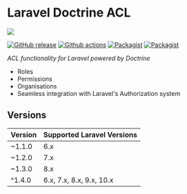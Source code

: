 # Laravel Doctrine ACL

<img src="https://cloud.githubusercontent.com/assets/7728097/12727113/9e4fbc48-c91b-11e5-9987-e263eee9db12.jpg"/>

[![GitHub release](https://img.shields.io/github/release/laravel-doctrine/acl.svg?style=flat-square)](https://packagist.org/packages/laravel-doctrine/acl)
[![Github actions](https://github.com/laravel-doctrine/acl/workflows/CI/badge.svg?branch=1.x)](https://github.com/laravel-doctrine/acl/actions?query=workflow%3ACI+branch%3A1.x)
[![Packagist](https://img.shields.io/packagist/dm/laravel-doctrine/acl.svg?style=flat-square)](https://packagist.org/packages/laravel-doctrine/acl)
[![Packagist](https://img.shields.io/packagist/dt/laravel-doctrine/acl.svg?style=flat-square)](https://packagist.org/packages/laravel-doctrine/acl)

*ACL functionality for Laravel powered by Doctrine*

* Roles
* Permissions
* Organisations
* Seamless integration with Laravel's Authorization system

## Versions

Version | Supported Laravel Versions
:---------|:----------
~1.1.0 | 6.x
~1.2.0 | 7.x
~1.3.0 | 8.x
^1.4.0 | 6.x, 7.x, 8.x, 9.x, 10.x
